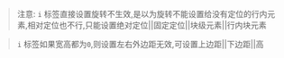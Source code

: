 > 注意: `i` 标签直接设置旋转不生效,是以为旋转不能设置给没有定位的行内元素,相对定位也不行,只能设置绝对定位||固定定位||块级元素||行内块元素

> `i` 标签如果宽高都为`0`,则设置左右外边距无效,可设置上边距||下边距||高